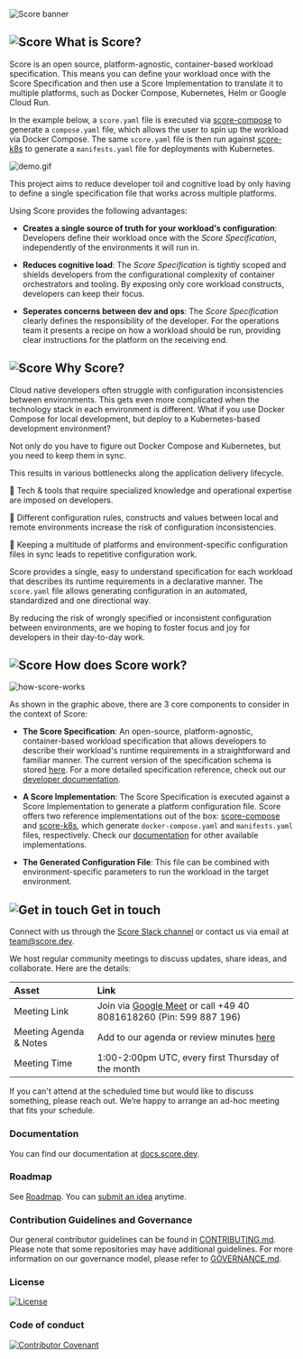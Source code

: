 ![Score banner](/docs/images/banner.png)

## ![Score](/docs/images/logo.svg) What is Score?

Score is an open source, platform-agnostic, container-based workload specification. This means you can define your workload once with the Score Specification and then use a Score Implementation to translate it to multiple platforms, such as Docker Compose, Kubernetes, Helm or Google Cloud Run.

In the example below, a `score.yaml` file is executed via [score-compose](https://github.com/score-spec/score-compose) to generate a `compose.yaml` file, which allows the user to spin up the workload via Docker Compose. The same `score.yaml` file is then run against [score-k8s](https://github.com/score-spec/score-k8s) to generate a `manifests.yaml` file for deployments with Kubernetes.

![demo.gif](/docs/images/demo.gif)

This project aims to reduce developer toil and cognitive load by only having to define a single specification file that works across multiple platforms.

Using Score provides the following advantages:

- **Creates a single source of truth for your workload's configuration**: Developers define their workload once with the _Score Specification_, independently of the environments it will run in.

- **Reduces cognitive load**: The _Score Specification_ is tightly scoped and shields developers from the configurational complexity of container orchestrators and tooling. By exposing only core workload constructs, developers can keep their focus.

- **Seperates concerns between dev and ops**: The _Score Specification_ clearly defines the responsibility of the developer. For the operations team it presents a recipe on how a workload should be run, providing clear instructions for the platform on the receiving end.

## ![Score](/docs/images/logo.svg) Why Score?

Cloud native developers often struggle with configuration inconsistencies between environments. This gets even more complicated when the technology stack in each environment is different. What if you use Docker Compose for local development, but deploy to a Kubernetes-based development environment?

Not only do you have to figure out Docker Compose and Kubernetes, but you need to keep them in sync.

This results in various bottlenecks along the application delivery lifecycle.

🎵 Tech & tools that require specialized knowledge and operational expertise are imposed on developers.

🎵 Different configuration rules, constructs and values between local and remote environments increase the risk of configuration inconsistencies.

🎵 Keeping a multitude of platforms and environment-specific configuration files in sync leads to repetitive configuration work.

Score provides a single, easy to understand specification for each workload that describes its runtime requirements in a declarative manner. The `score.yaml` file allows generating configuration in an automated, standardized and one directional way.

By reducing the risk of wrongly specified or inconsistent configuration between environments, are we hoping to foster focus and joy for developers in their day-to-day work.

## ![Score](/docs/images/logo.svg) How does Score work?

![how-score-works](/docs/images/how-score-works.png)

As shown in the graphic above, there are 3 core components to consider in the context of Score:

* **The Score Specification**: An open-source, platform-agnostic, container-based workload specification that allows developers to describe their workload's runtime requirements in a straightforward and familiar manner. The current version of the specification schema is stored [here](https://github.com/score-spec/schema/blob/main/score-v1b1.json). For a more detailed specification reference, check out our [developer documentation](https://docs.score.dev/docs/score-specification/score-spec-reference/).

* **A Score Implementation**: The Score Specification is executed against a Score Implementation to generate a platform configuration file. Score offers two reference implementations out of the box: [score-compose](https://github.com/score-spec/score-compose) and [score-k8s](https://github.com/score-spec/score-k8s), which generate `docker-compose.yaml` and `manifests.yaml` files, respectively. Check our [documentation](https://docs.score.dev/docs/score-implementation/other/) for other available implementations.

* **The Generated Configuration File**: This file can be combined with environment-specific parameters to run the workload in the target environment.

## ![Get in touch](/docs/images/get-involved.svg) Get in touch

Connect with us through the [Score Slack channel](https://join.slack.com/t/scorecommunity/shared_invite/zt-2a0x563j7-i1vZOK2Yg2o4TwCM1irIuA) or contact us via email at team@score.dev.

We host regular community meetings to discuss updates, share ideas, and collaborate. Here are the details:

| Asset | Link |
|:-----------|:------------|
| Meeting Link | Join via [Google Meet](https://meet.google.com/znt-usdc-hzs) or call +49 40 8081618260 (Pin: 599 887 196)
| Meeting Agenda & Notes | Add to our agenda or review minutes [here](https://github.com/score-spec/spec/discussions/categories/community-meetings)
| Meeting Time | 1:00-2:00pm UTC, every first Thursday of the month

If you can't attend at the scheduled time but would like to discuss something, please reach out. We’re happy to arrange an ad-hoc meeting that fits your schedule.

### Documentation

You can find our documentation at [docs.score.dev](https://docs.score.dev/docs/).

### Roadmap

See [Roadmap](roadmap.md). You can [submit an idea](https://github.com/score-spec/spec/issues/new) anytime.

### Contribution Guidelines and Governance

Our general contributor guidelines can be found in [CONTRIBUTING.md](CONTRIBUTING.md). Please note that some repositories may have additional guidelines. For more information on our governance model, please refer to [GOVERNANCE.md](GOVERNANCE.md).

### License

[![License](https://img.shields.io/badge/License-Apache_2.0-blue.svg)](https://opensource.org/licenses/Apache-2.0)

### Code of conduct

[![Contributor Covenant](https://img.shields.io/badge/Contributor%20Covenant-2.1-4baaaa.svg)](CODE_OF_CONDUCT.md)
